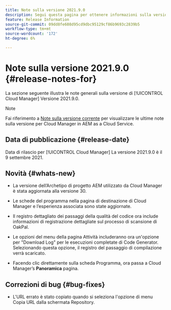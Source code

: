 ```yaml
---
title: Note sulla versione 2021.9.0
description: Segui questa pagina per ottenere informazioni sulla versione 2021.9.0 di Cloud Manager
feature: Release Information
source-git-commit: 09dd8fe608d95cd9dbc95129cf86b9693c2839b5
workflow-type: tm+mt
source-wordcount: '172'
ht-degree: 6%

---
```


# Note sulla versione 2021.9.0 {#release-notes-for}

La sezione seguente illustra le note generali sulla versione di [!UICONTROL Cloud Manager] Versione 2021.9.0.

>[!NOTE]
>Fai riferimento a [Note sulla versione corrente](https://experienceleague.adobe.com/docs/experience-manager-cloud-service/onboarding/getting-access/release-notes-cloud-manager/release-notes-cm-current.html?lang=en#getting-access) per visualizzare le ultime note sulla versione per Cloud Manager in AEM as a Cloud Service.

## Data di pubblicazione {#release-date}

Data di rilascio per [!UICONTROL Cloud Manager] La versione 2021.9.0 è il 9 settembre 2021.

## Novità {#whats-new}

* La versione dell’Archetipo di progetto AEM utilizzato da Cloud Manager è stata aggiornata alla versione 30.

* Le schede del programma nella pagina di destinazione di Cloud Manager e l’esperienza associata sono state aggiornate.

* Il registro dettagliato dei passaggi della qualità del codice ora include informazioni di registrazione dettagliate sul processo di scansione di OakPal.

* Le opzioni del menu della pagina Attività includeranno ora un&#39;opzione per &quot;Download Log&quot; per le esecuzioni completate di Code Generator. Selezionando questa opzione, il registro del passaggio di compilazione verrà scaricato.

* Facendo clic direttamente sulla scheda Programma, ora passa a Cloud Manager’s **Panoramica** pagina.

## Correzioni di bug {#bug-fixes}

* L&#39;URL errato è stato copiato quando si seleziona l&#39;opzione di menu Copia URL dalla schermata Repository.
